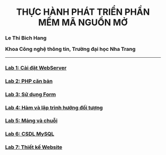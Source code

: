 <h1 align="center"> THỰC HÀNH PHÁT TRIỂN PHẦN MỀM MÃ NGUỒN MỞ
</h1>

<h3>
Le Thi Bich Hang

Khoa Công nghệ thông tin, Trường đại học Nha Trang
</h3>

------------------

### [Lab 1: Cài đặt WebServer](https://github.com/ltbhang/PHP/tree/main/Lab1_WebServerInstallation)
### [Lab 2: PHP căn bản](https://github.com/ltbhang/PHP/tree/main/Lab2_BasicPHP)
### [Lab 3: Sử dụng Form]()
### [Lab 4: Hàm và lập trình hướng đối tượng]()
### [Lab 5: Mảng và chuỗi ]()
### [Lab 6: CSDL MySQL]()
### [Lab 7: Thiết kế Website]()
